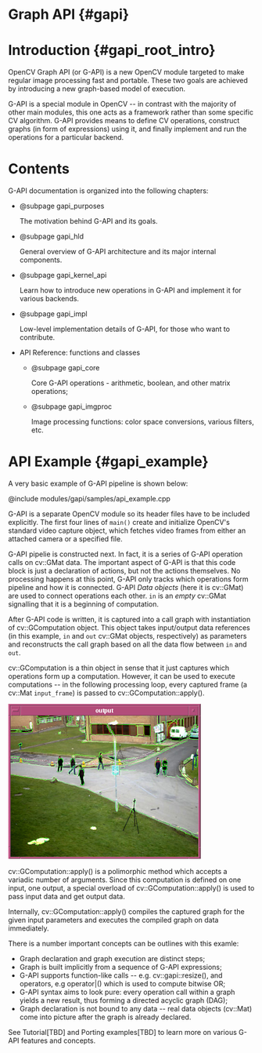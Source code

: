 # Graph API {#gapi}

# Introduction {#gapi_root_intro}

OpenCV Graph API (or G-API) is a new OpenCV module targeted to make
regular image processing fast and portable. These two goals are
achieved by introducing a new graph-based model of execution.

G-API is a special module in OpenCV -- in contrast with the majority
of other main modules, this one acts as a framework rather than some
specific CV algorithm. G-API provides means to define CV operations,
construct graphs (in form of expressions) using it, and finally
implement and run the operations for a particular backend.

# Contents

G-API documentation is organized into the following chapters:

- @subpage gapi_purposes

  The motivation behind G-API and its goals.

- @subpage gapi_hld

  General overview of G-API architecture and its major internal
  components.

- @subpage gapi_kernel_api

  Learn how to introduce new operations in G-API and implement it for
  various backends.

- @subpage gapi_impl

  Low-level implementation details of G-API, for those who want to
  contribute.

- API Reference: functions and classes

    - @subpage gapi_core

      Core G-API operations - arithmetic, boolean, and other matrix
      operations;

    - @subpage gapi_imgproc

      Image processing functions: color space conversions, various
      filters, etc.

# API Example {#gapi_example}

A very basic example of G-API pipeline is shown below:

@include modules/gapi/samples/api_example.cpp

<!-- TODO align this code with text using marks and itemized list -->

G-API is a separate OpenCV module so its header files have to be
included explicitly. The first four lines of `main()` create and
initialize OpenCV's standard video capture object, which fetches
video frames from either an attached camera or a specified file.

G-API pipelie is constructed next. In fact, it is a series of G-API
operation calls on cv::GMat data. The important aspect of G-API is
that this code block is just a declaration of actions, but not the
actions themselves. No processing happens at this point, G-API only
tracks which operations form pipeline and how it is connected. G-API
_Data objects_ (here it is cv::GMat) are used to connect operations
each other. `in` is an _empty_ cv::GMat signalling that it is a
beginning of computation.

After G-API code is written, it is captured into a call graph with
instantiation of cv::GComputation object. This object takes
input/output data references (in this example, `in` and `out`
cv::GMat objects, respectively) as parameters and reconstructs the
call graph based on all the data flow between `in` and `out`.

cv::GComputation is a thin object in sense that it just captures which
operations form up a computation. However, it can be used to execute
computations -- in the following processing loop, every captured frame (a
cv::Mat `input_frame`) is passed to cv::GComputation::apply().

![Example pipeline running on sample video 'vtest.avi'](pics/demo.jpg)

cv::GComputation::apply() is a polimorphic method which accepts a
variadic number of arguments. Since this computation is defined on one
input, one output, a special overload of cv::GComputation::apply() is
used to pass input data and get output data.

Internally, cv::GComputation::apply() compiles the captured graph for
the given input parameters and executes the compiled graph on data
immediately.

There is a number important concepts can be outlines with this examle:
* Graph declaration and graph execution are distinct steps;
* Graph is built implicitly from a sequence of G-API expressions;
* G-API supports function-like calls -- e.g. cv::gapi::resize(), and
  operators, e.g operator|() which is used to compute bitwise OR;
* G-API syntax aims to look pure: every operation call within a graph
  yields a new result, thus forming a directed acyclic graph (DAG);
* Graph declaration is not bound to any data -- real data objects
  (cv::Mat) come into picture after the graph is already declared.

<!-- FIXME: The above operator|() link links to MatExpr not GAPI -->

See Tutorial[TBD] and Porting examples[TBD] to learn more on various
G-API features and concepts.

<!-- TODO Add chapter on declaration, compilation, execution -->
